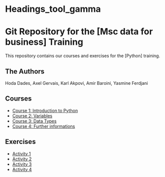 # Headings_tool_gamma
# Git Repository for the [Msc data for business] Training

This repository contains our courses and exercises for the [Python] training.

## The Authors

Hoda Dades,
Axel Gervais,
Karl Akpovi,
Amir Baroini,
Yasmine Ferdjani

## Courses

* [Course 1: Introduction to Python](Courses/course_1.py)
* [Course 2: Variables](Courses/course2.ipynb)
* [Course 3: Data Types](Courses/Course_3.ipynb)
* [Course 4: Further informations](Courses/course_4.ipynb)

## Exercises

* [Activity 1](Activity/activity_1.py)
* [Activity 2](Activity/activity_2.py)
* [Activity 3](Activity/Activity_3.ipynb)
* [Activity 4](Activity/commented_23_09_29.py)
